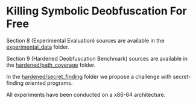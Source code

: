 # Killing Symbolic Deobfuscation For Free

Section 8 (Experimental Evaluation) sources are available in the [experimental_data](https://github.com/binsec/hade/tree/master/experimental_data) folder.

Section 9 (Hardened Deobfuscation Benchmark) sources are available in the [hardened/path_coverage](https://github.com/binsec/hade/tree/master/hardened/path_coverage) folder.

In the [hardened/secret_finding](https://github.com/binsec/hade/tree/master/hardened/secret_finding) folder we propose a challenge with secret-finding oriented programs.

All experiments have been conducted on a x86-64 architecture.
